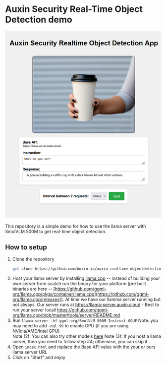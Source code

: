 # Auxin Security Real-Time Object Detection demo

![demo](./demo.png)

This repository is a simple demo for how to use the llama server with SmolVLM 500M to get real-time object detection.

## How to setup

1. Clone the repository
   ```sh
   git clone https://github.com/Auxin-io/auxin-realtime-objectdetection
   ```
3. Host your llama server by installing [llama.cpp](https://github.com/ggml-org/llama.cpp) -- instead of building your own server from scatch run the binary for your platform (pre built binaries are here -- [https://github.com/ggml-org/llama.cpp/pkgs/container/llama.cpp](https://github.com/ggml-org/llama.cpp/releases)). At time we have our llamma server running but not always. Our server runs at https://llama-server.auxin.cloud - Best to run your server locall https://github.com/ggml-org/llama.cpp/blob/master/tools/server/README.md
4. Run `llama-server -hf ggml-org/SmolVLM-500M-Instruct-GGUF`
   Note: you may need to add `-ngl 99` to enable GPU (if you are using NVidia/AMD/Intel GPU)  
   Note (2): You can also try other models [here](https://github.com/ggml-org/llama.cpp/blob/master/docs/multimodal.md)
   Note (3): If you host a llama server, then you need to follow step #4; otherwise, you can skip it
6. Open `index.html` and replace the Base API value with the your or ours llama server URL
7. Click on "Start" and enjoy
